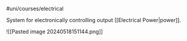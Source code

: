 #uni/courses/electrical 

System for electronically controlling output [[Electrical Power|power]].

![[Pasted image 20240518151144.png]]